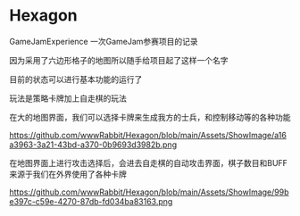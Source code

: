 # Hexagon
 GameJamExperience
一次GameJam参赛项目的记录  

因为采用了六边形格子的地图所以随手给项目起了这样一个名字  

目前的状态可以进行基本功能的运行了  

玩法是策略卡牌加上自走棋的玩法  

在大的地图界面，我们可以选择卡牌来生成我方的士兵，和控制移动等的各种功能  
 
https://github.com/wwwRabbit/Hexagon/blob/main/Assets/ShowImage/a16a3963-3a21-43bd-a370-0b9693d3982b.png

在地图界面上进行攻击选择后，会进去自走棋的自动攻击界面，棋子数目和BUFF来源于我们在外界使用了各种卡牌  

https://github.com/wwwRabbit/Hexagon/blob/main/Assets/ShowImage/99be397c-c59e-4270-87db-fd034ba83163.png 


 
